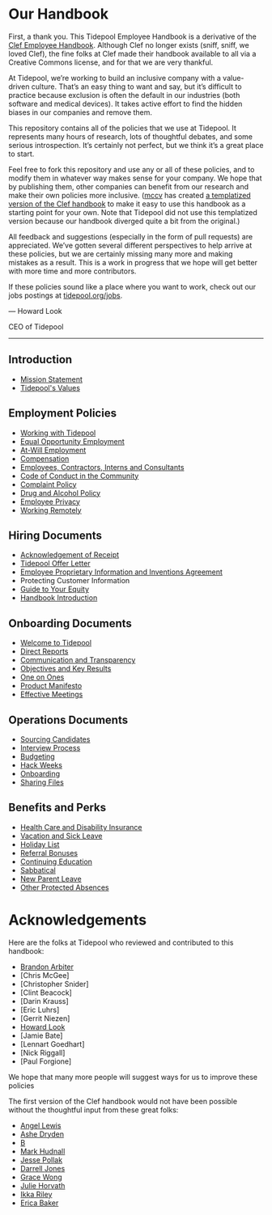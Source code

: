 # Our Handbook

First, a thank you. This Tidepool Employee Handbook is a derivative of the [Clef Employee Handbook](https://github.com/clef/handbook/). Although Clef no longer exists (sniff, sniff, we loved Clef), the fine folks at Clef made their handbook available to all via a Creative Commons license, and for that we are very thankful.

At Tidepool, we’re working to build an inclusive company with a value-driven culture. That’s an easy thing to want and say, but it’s difficult to practice because exclusion is often the default in our industries (both software and medical devices). It takes active effort to find the hidden biases in our companies and remove them.

This repository contains all of the policies that we use at Tidepool. It represents many hours of research, lots of thoughtful debates, and some serious introspection. It’s certainly not perfect, but we think it’s a great place to start.

Feel free to fork this repository and use any or all of these policies, and to modify them in whatever way makes sense for your company. We hope that by publishing them, other companies can benefit from our research and make their own policies more inclusive. ([mccv](github.com/mccv) has created [a templatized version of the Clef handbook](https://github.com/turbinelabs/handbook-template) to make it easy to use this handbook as a starting point for your own. Note that Tidepool did not use this templatized version because our handbook diverged quite a bit from the original.)

All feedback and suggestions (especially in the form of pull requests) are  appreciated. We’ve gotten several different perspectives to help arrive at these policies, but we are certainly missing many more and making mistakes as a result. This is a work in progress that we hope will get better with more time and more contributors.

If these policies sound like a place where you want to work, check out our jobs postings at [tidepool.org/jobs](https://tidepool.org/jobs).

— Howard Look

CEO of Tidepool

***


## Introduction
* [Mission Statement](https://github.com/tidepool-org/handbook/blob/master/Mission%20Statement.md)
* [Tidepool's Values](https://github.com/tidepool-org/handbook/blob/master/Tidepool%20Values.md)

## Employment Policies
* [Working with Tidepool](https://github.com/tidepool-org/handbook/blob/master/Employment%20Policies/Working%20with%20Tidepool.md)
* [Equal Opportunity Employment](https://github.com/tidepool-org/handbook/blob/master/Employment%20Policies/Equal%20Opportunity%20Employment.md)
* [At-Will Employment](https://github.com/tidepool-org/handbook/blob/master/Employment%20Policies/At-Will%20Employment.md)
* [Compensation](https://github.com/tidepool-org/handbook/blob/master/Employment%20Compensation.md)
* [Employees, Contractors, Interns and Consultants](https://github.com/tidepool-org/handbook/blob/master/Employment%20Categories.md)
* [Code of Conduct in the Community](https://github.com/tidepool-org/handbook/blob/master/Employment%20Policies/Code%20of%20Conduct%20in%20the%20Community.md)
* [Complaint Policy](https://github.com/tidepool-org/handbook/blob/master/Employment%20Policies/Complaint%20Policy.md)
* [Drug and Alcohol Policy](https://github.com/tidepool-org/handbook/blob/master/Employment%20Policies/Drug%20and%20Alcohol%20Policy.md)
* [Employee Privacy](https://github.com/tidepool-org/handbook/blob/master/Employment%20Policies/Employee%20Privacy.md)
* [Working Remotely](https://github.com/tidepool-org/handbook/blob/master/Employment%20Policies/Working%20Remotely.md)

## Hiring Documents
* [Acknowledgement of Receipt](https://github.com/tidepool-org/handbook/blob/master/Hiring%20Documents/Acknowledgment%20of%20Receipt.md)
* [Tidepool Offer Letter](https://github.com/tidepool-org/handbook/blob/master/Hiring%20Documents/Tidepool%20Offer%20Letter.md)
* [Employee Proprietary Information and Inventions Agreement](https://github.com/tidepool-org/handbook/blob/master/Hiring%20Documents/Employee%20Proprietary%20Information%20and%20Inventions%20Assignment%20Agreement.md)
* Protecting Customer Information
* [Guide to Your Equity](https://github.com/tidepool-org/handbook/blob/master/Hiring%20Documents/Guide%20to%20Your%20Equity.md)
* [Handbook Introduction](https://github.com/tidepool-org/handbook/blob/master/Hiring%20Documents/Handbook%20Introduction.md)

## Onboarding Documents
* [Welcome to Tidepool](https://github.com/tidepool-org/handbook/blob/master/Onboarding%20Documents/Welcome%20to%20Tidepool.md)
* [Direct Reports](https://github.com/tidepool-org/handbook/blob/master/Onboarding%20Documents/Direct%20Reports.md)
* [Communication and Transparency](https://github.com/tidepool-org/handbook/blob/master/Onboarding%20Documents/Communication%20and%20Transparency.md)
* [Objectives and Key Results](https://github.com/tidepool-org/handbook/blob/master/Onboarding%20Documents/Objectives%20and%20Key%20Results.md)
* [One on Ones](https://github.com/tidepool-org/handbook/blob/master/Onboarding%20Documents/One%20on%20Ones.md)
* [Product Manifesto](https://github.com/tidepool-org/handbook/blob/master/Onboarding%20Documents/Product%20Manifesto.md)
* [Effective Meetings](https://github.com/tidepool-org/handbook/blob/master/Operations%20Documents/Effective%20Meetings.md)

## Operations Documents
* [Sourcing Candidates](https://github.com/tidepool-org/handbook/blob/master/Operations%20Documents/Sourcing%20Candidates.md)
* [Interview Process](https://github.com/tidepool-org/handbook/blob/master/Operations%20Documents/Interview%20Process.md)
* [Budgeting](https://github.com/tidepool-org/handbook/blob/master/Operations%20Documents/Budgeting.md)
* [Hack Weeks](https://github.com/tidepool-org/handbook/blob/master/Operations%20Documents/Hack%20Weeks.md)
* [Onboarding](https://github.com/tidepool-org/handbook/blob/master/Operations%20Documents/Onboarding.md)
* [Sharing Files](https://github.com/tidepool-org/handbook/blob/master/Operations%20Documents/Sharing%20Files.md)

## Benefits and Perks
* [Health Care and Disability Insurance](https://github.com/tidepool-org/handbook/blob/master/Benefits%20and%20Perks/Healthcare%20and%20Disability%20Insurance.md)
* [Vacation and Sick Leave](https://github.com/tidepool-org/handbook/blob/master/Benefits%20and%20Perks/Vacation%20and%20Sick%20Leave.md)
* [Holiday List](https://github.com/tidepool-org/handbook/blob/master/Benefits%20and%20Perks/Holiday%20List.md)
* [Referral Bonuses](https://github.com/tidepool-org/handbook/blob/master/Benefits%20and%20Perks/Referral%20Bonuses.md)
* [Continuing Education](https://github.com/tidepool-org/handbook/blob/master/Benefits%20and%20Perks/Continuing%20Education.md)
* [Sabbatical](https://github.com/tidepool-org/handbook/blob/master/Benefits%20and%20Perks/Sabbatical.md)
* [New Parent Leave](https://github.com/tidepool-org/handbook/blob/master/Benefits%20and%20Perks/New%20Parent%20Leave.md)
* [Other Protected Absences](https://github.com/tidepool-org/handbook/blob/master/Benefits%20and%20Perks/Other%20Protected%20Absences.md)



# Acknowledgements

Here are the folks at Tidepool who reviewed and contributed to this handbook:
* [Brandon Arbiter](https://twitter.com/pancreasingame)
* [Chris McGee]
* [Christopher Snider]
* [Clint Beacock]
* [Darin Krauss]
* [Eric Luhrs]
* [Gerrit Niezen]
* [Howard Look](https://twitter.com/howardlook)
* [Jamie Bate]
* [Lennart Goedhart]
* [Nick Riggall]
* [Paul Forgione]

We hope that many more people will suggest ways for us to improve these policies

The first version of the Clef handbook would not have been possible without the thoughtful input from these great folks:

* [Angel Lewis](http://www.allemployerlaw.com/)
* [Ashe Dryden](http://www.ashedryden.com/)
* [B](https://twitter.com/brennenbyrne)
* [Mark Hudnall](https://twitter.com/landakram)
* [Jesse Pollak](https://twitter.com/jessepollak)
* [Darrell Jones](https://twitter.com/darrelljonesiii)
* [Grace Wong](https://twitter.com/gwongz)
* [Julie Horvath](https://twitter.com/nrrrdcore)
* [Ikka Riley](https://twitter.com/isicalynn)
* [Erica Baker](https://twitter.com/ericajoy)
